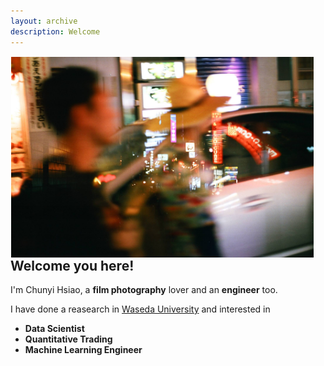 ```yaml
---
layout: archive
description: Welcome
---
```

<img style="float:right; object-fit: cover; margin: 1px 19px" width="484" height="321" src="/../images/osakadouble.jpg" alt="Profile">


<h2>Welcome you here!</h2>

<p>I'm Chunyi Hsiao, a <b>film photography</b> lover and 
	an <b>engineer</b> too.</p>

<p> I have done a reasearch in 
	<a href="https://www.waseda.jp/top/en">Waseda University</a>
	and interested in
</p>

- **Data Scientist** 
- **Quantitative Trading**
- **Machine Learning Engineer**
